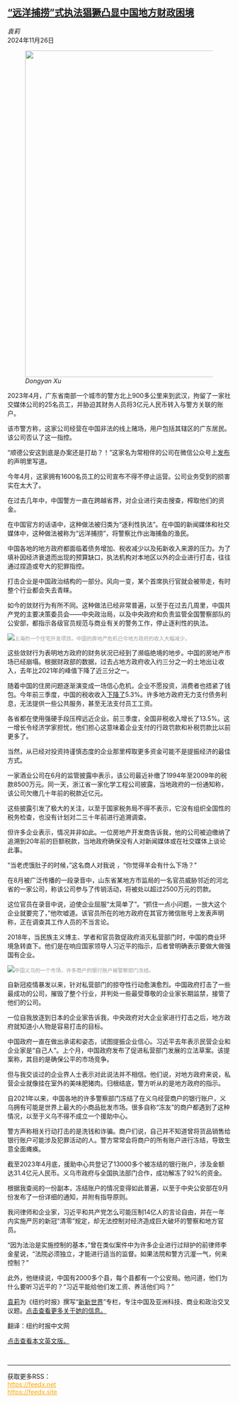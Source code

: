 <!--1732608421000-->
[“远洋捕捞”式执法猖獗凸显中国地方财政困境](https://cn.nytimes.com/china/20241126/china-economy-police-business/)
------

<address>袁莉</address><time pudate="2024-11-26 04:01:44" datetime="2024-11-26 04:01:44">2024年11月26日</time><figure><img src="https://images.weserv.nl/?url=static01.nyt.com/images/2024/11/25/business/00newworld/00newworld-master1050.jpg" width="1050" height="735"><figcaption> <cite>Dongyan Xu</cite></figcaption></figure><section><p>2023年4月，广东省南部一个城市的警方北上900多公里来到武汉，拘留了一家社交媒体公司的25名员工，并胁迫其财务人员将3亿元人民币转入与警方关联的账户。</p><p>该市警方称，这家公司经营在中国非法的线上赌场，用户包括其辖区的广东居民。该公司否认了这一指控。</p><p>“顺德公安这到底是办案还是打劫？！”这家名为常相伴的公司在微信公众号上<a rel="noopener noreferrer" target="_blank" href="https://mp.weixin.qq.com/s?__biz=MzIyMDM0NzY1OA==&mid=2247518889&idx=1&sn=f5ed2dcba14327ff923370e48b64e6aa&scene=21#wechat_redirect">发布</a>的声明里写道。</p><p>今年4月，这家拥有1600名员工的公司宣布不得不停止运营。公司业务受到的损害实在太大了。</p><p>在过去几年中，中国警方一直在跨越省界，对企业进行突击搜查，榨取他们的资金。</p><p>在中国官方的话语中，这种做法被归类为“逐利性执法”。在中国的新闻媒体和社交媒体中，这种做法被称为“远洋捕捞”，将警察比作出海捕鱼的渔民。</p><p>中国各地的地方政府都面临着债务增加、税收减少以及拓新收入来源的压力。为了填补因经济衰退而出现的预算缺口，执法机构对本地区以外的企业进行打击，往往通过捏造或夸大的犯罪指控。</p><p>打击企业是中国政治结构的一部分。风向一变，某个首席执行官就会被带走，有时整个行业都会失去青睐。</p><p>如今的敛财行为有所不同。这种做法已经非常普遍，以至于在过去几周里，中国共产党的主要决策委员会——中央政治局，以及中央政府和负责监管全国警察部队的公安部，都指示各级官员规范与商业有关的警务工作，停止逐利性的执法。</p><p><img src="https://images.weserv.nl/?url=static01.nyt.com/images/2024/11/25/multimedia/00NewWorld-mhlq/00NewWorld-mhlq-master1050.jpg"><small style="color: #999;">上海的一个住宅开发项目。中国的房地产危机已令地方政府的收入大幅减少。</small></p><p>这些敛财行为表明地方政府的财务状况已经到了濒临绝境的地步。中国的房地产市场已经崩塌。根据财政部的数据，过去占地方政府收入约三分之一的土地出让收入，去年比2021年的峰值下降了近三分之一。</p><p>随着中国的住房问题逐渐演变成一场信心危机，企业不愿投资，消费者也捂紧了钱包。今年前三季度，中国的税收收入<a rel="noopener noreferrer" target="_blank" href="https://gks.mof.gov.cn/tongjishuju/202410/t20241025_3946291.htm">下降了</a>5.3%。许多地方政府无力支付债务利息，无法提供一些公共服务，甚至无法支付员工工资。</p><p>各省都在使用强硬手段压榨远近企业。前三季度，全国非税收入增长了13.5%。这一增长令经济学家担忧，他们担心这意味着企业支付的行政罚款和补税罚款比以前更多了。</p><p>当然，从已经对投资持谨慎态度的企业那里榨取更多资金可能不是提振经济的最佳方式。</p><p>一家酒业公司在6月的监管披露中表示，该公司最近补缴了1994年至2009年的税款8500万元。同一天，浙江省一家化学工程公司披露，当地政府的一份通知称，该公司欠缴几十年前的税款近亿元。</p><p>这些披露引发了极大的关注，以至于国家税务局不得不表示，它没有组织全国性的税务检查，也没有计划对二三十年前进行追溯调查。</p><p>但许多企业表示，情况并非如此。一位房地产开发商告诉我，他的公司被迫缴纳了追溯到20年前的巨额税款，当地政府确保没有人对新闻媒体或在社交媒体上谈论此事。</p><p>“当老虎饿肚子的时候，”这名商人对我说 ，“你觉得羊会有什么下场？”</p><p>在8月被广泛传播的一段录音中，山东省某地方市监局的一名官员威胁邻近的河北省的一家公司，称该公司参与了传销活动，将被处以超过2500万元的罚款。</p><p>这位官员在录音中说，迫使企业屈服“太简单了”。“抓住一点小问题，一放大这个企业就要完了，”他吹嘘道。该官员所在的地方政府在其官方微信账号上发表声明称，正在调查其工作人员的不当言论。</p><p>2018年，当民族主义博主、学者和官员敦促政府消灭私营部门时，中国的商业环境急转直下。他们是在响应国家领导人习近平的指示，后者曾明确表示要做大做强国有企业。</p><p><img src="https://images.weserv.nl/?url=static01.nyt.com/images/2024/11/25/multimedia/00NewWorld-tpzw/00NewWorld-tpzw-master1050.jpg"><small style="color: #999;">中国义乌的一个市场，许多商户的银行账户被警察部门冻结。</small></p><p>自新冠疫情暴发以来，针对私营部门的掠夺性行动愈演愈烈。中国政府打击了一些最成功的公司，摧毁了整个行业，并判处一些最受尊敬的企业家长期监禁，接管了他们的公司。</p><p>一位自我放逐到日本的企业家告诉我，中央政府对大企业家进行打击之后，地方政府就知道小人物是容易打击的目标。</p><p>中国政府一直在做出承诺和姿态，试图提振企业信心。习近平去年表示民营企业和企业家是“自己人”。上个月，中国政府发布了促进私营部门发展的立法草案。该提案称，其目的是确保公平的市场竞争。</p><p>但与我交谈过的企业界人士表示对此说法并不相信。他们说，对地方政府来说，私营企业就像挂在室外的美味肥猪肉。归根结底，警方听从的是地方政府的指示。</p><p>自2021年以来，中国各地的许多警察部门冻结了在义乌经营商户的银行账户，义乌拥有可能是世界上最大的小商品批发市场。很多自称“冻友”的商户都遇到了这种情况，以至于义乌不得不成立一个援助中心。</p><p>警方声称相关行动打击的是洗钱和诈骗。商户们说，自己并不知道曾将货品销售给银行账户可能涉及犯罪活动的人。警方常常会将商户的所有账户进行冻结，导致生意全面瘫痪。</p><p>截至2023年4月底，援助中心共登记了13000多个被冻结的银行账户，涉及金额达31.4亿元人民币。义乌市政府与全国执法部门合作，成功解冻了92%的资金。</p><p>根据我查阅的一份副本，冻结账户的情况变得如此普遍，以至于中央公安部在9月份发布了一份详细的通知，并附有指导原则。</p><p>我问律师和企业家，习近平和共产党怎么可能压制14亿人的言论自由，并在一年内实施严厉的新冠“清零”规定，却无法控制对经济造成巨大破坏的警察和地方官员。</p><p>“因为法治是实施控制的基本，”曾在类似案件中为许多企业进行过辩护的前律师李金星说，“法院必须独立，才能进行适当的监督。如果法院和警方沆瀣一气，何来控制？”</p><p>此外，他继续说，中国有2000多个县，每个县都有一个公安局。他问道，他们为什么要听习近平的？“习近平能给他们发工资、养活他们吗？”</p></section><footer><p><a rel="nofollow" target="_blank" href="https://www.nytimes.com/by/li-yuan">袁莉</a>为《纽约时报》撰写“<a rel="nofollow" target="_blank" href="https://cn.nytimes.com/topic/20180823/the-new-new-world/">新新世界</a>”专栏，专注中国及亚洲科技、商业和政治交叉议题。<a rel="nofollow" target="_blank" href="https://www.nytimes.com/by/li-yuan">点击查看更多关于她的信息。</a></p><p>翻译：纽约时报中文网</p><p><a rel="nofollow" target="_blank" href="https://www.nytimes.com/2024/11/26/business/china-economy-police-business.html">点击查看本文英文版。</a></p></footer><br><hr><div>获取更多RSS：<br><a href="https://feedx.net" style="color:orange" target="_blank">https://feedx.net</a> <br><a href="https://feedx.site" style="color:orange" target="_blank">https://feedx.site</a><br></div>

